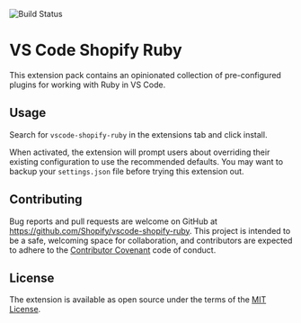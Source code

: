 ![Build Status](https://github.com/Shopify/vscode-shopify-ruby/workflows/CI/badge.svg)

# VS Code Shopify Ruby

This extension pack contains an opinionated collection of pre-configured plugins for working with Ruby in VS Code.

## Usage

Search for `vscode-shopify-ruby` in the extensions tab and click install.

When activated, the extension will prompt users about overriding their existing configuration to use the recommended defaults. You may want to backup your `settings.json` file before trying this extension out.

## Contributing

Bug reports and pull requests are welcome on GitHub at https://github.com/Shopify/vscode-shopify-ruby.
This project is intended to be a safe, welcoming space for collaboration, and contributors
are expected to adhere to the
[Contributor Covenant](https://github.com/Shopify/vscode-shopify-ruby/blob/main/CODE_OF_CONDUCT.md)
code of conduct.

## License

The extension is available as open source under the terms of the
[MIT License](https://github.com/Shopify/vscode-shopify-ruby/blob/main/LICENSE.txt).
